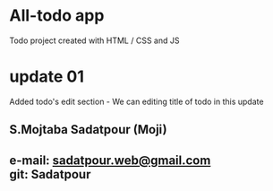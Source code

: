 # All-todo app

Todo project created with HTML / CSS and JS   

# update 01

Added todo's edit section - We can editing title of todo in this update


 S.Mojtaba Sadatpour (Moji)             
 ---------------------------
 e-mail: sadatpour.web@gmail.com    
 git: Sadatpour   
 ---------------------------


